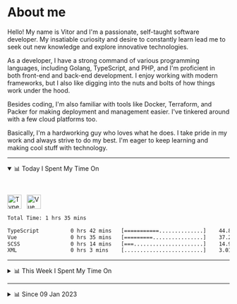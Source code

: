 # About me

Hello! My name is Vitor and I'm a passionate, self-taught software developer. My insatiable curiosity and desire to constantly learn lead me to seek out new knowledge and explore innovative technologies.

As a developer, I have a strong command of various programming languages, including Golang, TypeScript, and PHP, and I'm proficient in both front-end and back-end development. I enjoy working with modern frameworks, but I also like digging into the nuts and bolts of how things work under the hood.

Besides coding, I'm also familiar with tools like Docker, Terraform, and Packer for making deployment and management easier. I've tinkered around with a few cloud platforms too.

Basically, I'm a hardworking guy who loves what he does. I take pride in my work and always strive to do my best. I'm eager to keep learning and making cool stuff with technology.

---

<!-- ## 📊 Today I Spent My Time On -->

<details open>
<summary>📊 Today I Spent My Time On</summary>

&nbsp;

<!--DEVTIMER:TODAY:START-->
<img align="center" width="32px" src="https://cdn.simpleicons.org/typescript/3178C6" alt="TypeScript" />&nbsp;&nbsp;&nbsp;<img align="center" width="32px" src="https://cdn.simpleicons.org/vuedotjs/4FC08D" alt="Vue" />&nbsp;&nbsp;&nbsp;

```txt
Total Time: 1 hrs 35 mins

TypeScript          0 hrs 42 mins   [===========..............]    44.88 %
Vue                 0 hrs 35 mins   [=========................]    37.21 %
SCSS                0 hrs 14 mins   [===......................]    14.90 %
XML                 0 hrs 3 mins    [.........................]    3.01 %
```

<!--DEVTIMER:TODAY:END-->

</details>

---
<details>
<summary>📊 This Week I Spent My Time On</summary>

&nbsp;

<!--DEVTIMER:WEEK:START-->
<img align="center" width="32px" src="https://cdn.simpleicons.org/vuedotjs/4FC08D" alt="Vue" />&nbsp;&nbsp;&nbsp;<img align="center" width="32px" src="https://cdn.simpleicons.org/gnubash/fff" alt="Bash" />&nbsp;&nbsp;&nbsp;<img align="center" width="32px" src="https://cdn.simpleicons.org/carrd/fff" alt="JSON" />&nbsp;&nbsp;&nbsp;<img align="center" width="32px" src="https://cdn.simpleicons.org/javascript/F7DF1E" alt="JavaScript" />&nbsp;&nbsp;&nbsp;<img align="center" width="32px" src="https://cdn.simpleicons.org/yaml/fff" alt="YAML" />&nbsp;&nbsp;&nbsp;<img align="center" width="32px" src="https://cdn.simpleicons.org/css3/1572B6" alt="CSS" />&nbsp;&nbsp;&nbsp;

```txt
Total Time: 5 hrs 13 mins

Vue                 2 hrs 22 mins   [===========..............]    45.30 %
SCSS                0 hrs 30 mins   [==.......................]    9.65 %
Bash                0 hrs 29 mins   [==.......................]    9.28 %
JSON                0 hrs 27 mins   [==.......................]    8.61 %
XML                 0 hrs 8 mins    [.........................]    2.68 %
JavaScript          0 hrs 4 mins    [.........................]    1.19 %
YAML                0 hrs 2 mins    [.........................]    0.72 %
SQL                 0 hrs 2 mins    [.........................]    0.67 %
CSS                 0 hrs 2 mins    [.........................]    0.64 %
```

<!--DEVTIMER:WEEK:END-->
</details>

---


<details>
<summary>📊 Since 09 Jan 2023</summary>

&nbsp;

<!--DEVTIMER::START-->
<img align="center" width="32px" src="https://cdn.simpleicons.org/typescript/3178C6" alt="TypeScript" />&nbsp;&nbsp;&nbsp;<img align="center" width="32px" src="https://cdn.simpleicons.org/go/00ADD8" alt="Go" />&nbsp;&nbsp;&nbsp;<img align="center" width="32px" src="https://cdn.simpleicons.org/vuedotjs/4FC08D" alt="Vue" />&nbsp;&nbsp;&nbsp;<img align="center" width="32px" src="https://cdn.simpleicons.org/gnubash/fff" alt="Bash" />&nbsp;&nbsp;&nbsp;<img align="center" width="32px" src="https://cdn.simpleicons.org/yaml/fff" alt="YAML" />&nbsp;&nbsp;&nbsp;<img align="center" width="32px" src="https://cdn.simpleicons.org/carrd/fff" alt="JSON" />&nbsp;&nbsp;&nbsp;<img align="center" width="32px" src="https://cdn.simpleicons.org/markdown/fff" alt="Markdown" />&nbsp;&nbsp;&nbsp;<img align="center" width="32px" src="https://cdn.simpleicons.org/javascript/F7DF1E" alt="JavaScript" />&nbsp;&nbsp;&nbsp;<img align="center" width="32px" src="https://cdn.simpleicons.org/html5/E34F26" alt="HTML" />&nbsp;&nbsp;&nbsp;<img align="center" width="32px" src="https://cdn.simpleicons.org/academia/fff" alt="Text" />&nbsp;&nbsp;&nbsp;<img align="center" width="32px" src="https://cdn.simpleicons.org/css3/1572B6" alt="CSS" />&nbsp;&nbsp;&nbsp;

```txt
Total Time: 65 hrs 36 mins

TypeScript          34 hrs 5 mins   [============.............]    51.98 %
Go                  10 hrs 3 mins   [===......................]    15.31 %
Vue                 7 hrs 55 mins   [===......................]    12.07 %
Bash                3 hrs 37 mins   [=........................]    5.51 %
YAML                3 hrs 9 mins    [=........................]    4.81 %
SCSS                1 hrs 37 mins   [.........................]    2.47 %
JSON                1 hrs 4 mins    [.........................]    1.62 %
Markdown            0 hrs 59 mins   [.........................]    1.49 %
JavaScript          0 hrs 48 mins   [.........................]    1.23 %
Docker              0 hrs 44 mins   [.........................]    1.11 %
SQL                 0 hrs 18 mins   [.........................]    0.46 %
HTML                0 hrs 14 mins   [.........................]    0.36 %
XML                 0 hrs 9 mins    [.........................]    0.22 %
Text                0 hrs 7 mins    [.........................]    0.17 %
CSS                 0 hrs 4 mins    [.........................]    0.10 %
```

<!--DEVTIMER::END-->

</details>

